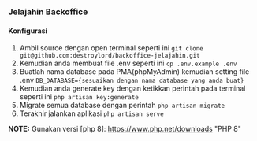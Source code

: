 ### Jelajahin Backoffice

#### Konfigurasi

1. Ambil source dengan open terminal seperti ini ``git clone git@github.com:destroylord/backoffice-jelajahin.git``
2. Kemudian anda membuat file .env seperti ini ``cp .env.example .env``
3. Buatlah nama database pada PMA(phpMyAdmin) kemudian setting file .env ``DB_DATABASE={sesuaikan dengan nama database yang anda buat}``
4. Kemudian anda generate key dengan ketikkan perintah pada terminal seperti ini ``php artisan key:generate``
5. Migrate semua database dengan perintah ``php artisan migrate``
6. Terakhir jalankan aplikasi ``php artisan serve``


**NOTE:** Gunakan versi [php 8]: https://www.php.net/downloads "PHP 8"
